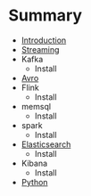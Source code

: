 # Summary

* [Introduction](README.md)
* [Streaming](summary.md)
* Kafka
   * Install
* [Avro](avro.md)
* Flink
   * Install
* memsql
   * Install
* spark
   * Install
* [Elasticsearch](elasticsearch.md)
   * Install
* Kibana
   * Install
* [Python](python.md)

